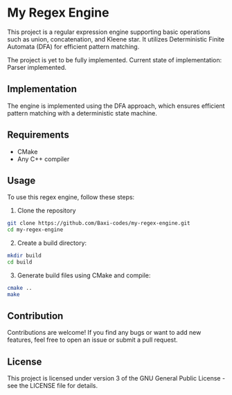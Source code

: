 # My Regex Engine

This project is a regular expression engine supporting basic operations such as union, concatenation, and Kleene star. It utilizes Deterministic Finite Automata (DFA) for efficient pattern matching.

The project is yet to be fully implemented. Current state of implementation: Parser implemented.

## Implementation

The engine is implemented using the DFA approach, which ensures efficient pattern matching with a deterministic state machine.

## Requirements

- CMake
- Any C++ compiler

## Usage

To use this regex engine, follow these steps:

1. Clone the repository
```bash
git clone https://github.com/Baxi-codes/my-regex-engine.git
cd my-regex-engine
```

2. Create a build directory:
```bash
mkdir build
cd build
```

3. Generate build files using CMake and compile:
```bash
cmake ..
make
```

## Contribution
Contributions are welcome! If you find any bugs or want to add new features, feel free to open an issue or submit a pull request.

## License
This project is licensed under version 3 of the GNU General Public License - see the LICENSE file for details.
